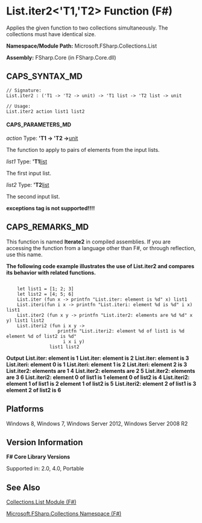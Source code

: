 # List.iter2<'T1,'T2> Function (F#)

Applies the given function to two collections simultaneously. The collections must have identical size.

**Namespace/Module Path:** Microsoft.FSharp.Collections.List

**Assembly:** FSharp.Core (in FSharp.Core.dll)


## CAPS_SYNTAX_MD

```
// Signature:
List.iter2 : ('T1 -> 'T2 -> unit) -> 'T1 list -> 'T2 list -> unit

// Usage:
List.iter2 action list1 list2
```

#### CAPS_PARAMETERS_MD
*action*
Type: **'T1 -&gt; 'T2 -&gt;**[unit](http://msdn.microsoft.com/en-us/library/00b837c2-6c8a-483a-87d3-0479c64037a7)


The function to apply to pairs of elements from the input lists.


*list1*
Type: **'T1**[list](http://msdn.microsoft.com/en-us/library/c627b668-477b-4409-91ed-06d7f1b3e4a7)


The first input list.


*list2*
Type: **'T2**[list](http://msdn.microsoft.com/en-us/library/c627b668-477b-4409-91ed-06d7f1b3e4a7)


The second input list.



**exceptions tag is not supported!!!!**

## CAPS_REMARKS_MD
This function is named **Iterate2** in compiled assemblies. If you are accessing the function from a language other than F#, or through reflection, use this name.

**The following code example illustrates the use of List.iter2 and compares its behavior with related functions.**
```

    let list1 = [1; 2; 3]
    let list2 = [4; 5; 6]
    List.iter (fun x -> printfn "List.iter: element is %d" x) list1
    List.iteri(fun i x -> printfn "List.iteri: element %d is %d" i x) list1
    List.iter2 (fun x y -> printfn "List.iter2: elements are %d %d" x y) list1 list2
    List.iteri2 (fun i x y ->
                   printfn "List.iteri2: element %d of list1 is %d element %d of list2 is %d"
                     i x i y)
                list1 list2
```

**Output**
**List.iter: element is 1**
**List.iter: element is 2**
**List.iter: element is 3**
**List.iteri: element 0 is 1**
**List.iteri: element 1 is 2**
**List.iteri: element 2 is 3**
**List.iter2: elements are 1 4**
**List.iter2: elements are 2 5**
**List.iter2: elements are 3 6**
**List.iteri2: element 0 of list1 is 1 element 0 of list2 is 4**
**List.iteri2: element 1 of list1 is 2 element 1 of list2 is 5**
**List.iteri2: element 2 of list1 is 3 element 2 of list2 is 6**
## Platforms
Windows 8, Windows 7, Windows Server 2012, Windows Server 2008 R2


## Version Information
**F# Core Library Versions**

Supported in: 2.0, 4.0, Portable




## See Also
[Collections.List Module &#40;F&#35;&#41;](Collections.List+Module+%28F%23%29.md)

[Microsoft.FSharp.Collections Namespace &#40;F&#35;&#41;](Microsoft.FSharp.Collections+Namespace+%28F%23%29.md)

